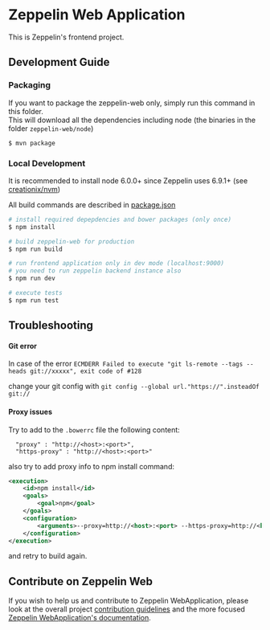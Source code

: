 # Zeppelin Web Application

This is Zeppelin's frontend project.

## Development Guide 

### Packaging 

If you want to package the zeppelin-web only, simply run this command in this folder.  
This will download all the dependencies including node (the binaries in the folder `zeppelin-web/node`)

```
$ mvn package 
```

### Local Development

It is recommended to install node 6.0.0+ since Zeppelin uses 6.9.1+ (see [creationix/nvm](https://github.com/creationix/nvm))

All build commands are described in [package.json](./package.json)

```sh
# install required depepdencies and bower packages (only once)
$ npm install

# build zeppelin-web for production
$ npm run build

# run frontend application only in dev mode (localhost:9000) 
# you need to run zeppelin backend instance also
$ npm run dev

# execute tests
$ npm run test
```

## Troubleshooting

#### Git error

In case of the error `ECMDERR Failed to execute "git ls-remote --tags --heads git://xxxxx", exit code of #128`

change your git config with `git config --global url."https://".insteadOf git://`

#### Proxy issues

Try to add to the `.bowerrc` file the following content:
```
  "proxy" : "http://<host>:<port>",
  "https-proxy" : "http://<host>:<port>"
```

also try to add proxy info  to npm install command:
```xml
<execution>
	<id>npm install</id>
	<goals>
    	<goal>npm</goal>
    </goals>
    <configuration>
    	<arguments>--proxy=http://<host>:<port> --https-proxy=http://<host>:<port></arguments>
    </configuration>
</execution>
```

and retry to build again.

## Contribute on Zeppelin Web

If you wish to help us and contribute to Zeppelin WebApplication, please look at the overall project [contribution guidelines](https://zeppelin.apache.org/contribution/contributions.html) and the more focused [Zeppelin WebApplication's documentation](https://zeppelin.apache.org/contribution/webapplication.html).
